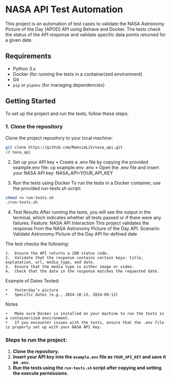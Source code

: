 # NASA API Test Automation

This project is an automation of test cases to validate the NASA Astronomy Picture of the Day (APOD) API using Behave and Docker. The tests check the status of the API response and validate specific data points returned for a given date.

## Requirements

- Python 3.x
- Docker (for running the tests in a containerized environment)
- Git
- `pip` or `pipenv` (for managing dependencies)

## Getting Started

To set up the project and run the tests, follow these steps:

### 1. Clone the repository
Clone the project repository to your local machine:

```bash
git clone https://github.com/MaksimLiV/nasa_api.git
cd nasa_api
```

2. Set up your API key
	•	Create a .env file by copying the provided example.env file:
cp example.env .env
	•	Open the .env file and insert your NASA API key:
NASA_API=YOUR_API_KEY

3. Run the tests using Docker
To run the tests in a Docker container, use the provided run-tests.sh script:

```bash
chmod +x run-tests.sh
./run-tests.sh
```

4. Test Results
After running the tests, you will see the output in the terminal, which indicates whether all tests passed or if there were any failures.
Feature: NASA API Interaction
This project validates the response from the NASA Astronomy Picture of the Day API.
Scenario: Validate Astronomy Picture of the Day API for defined date

The test checks the following:

	1.	Ensure the API returns a 200 status code.
	2.	Validate that the response contains certain keys: title, explanation, url, media_type, and date.
	3.	Ensure that the media type is either image or video.
	4.	Check that the date in the response matches the requested date.

Example of Dates Tested:

	•	Yesterday’s picture
	•	Specific dates (e.g., 2024-10-13, 2024-09-13)

Notes

	•	Make sure Docker is installed on your machine to run the tests in a containerized environment.
	•	If you encounter issues with the tests, ensure that the .env file is properly set up with your NASA API key.

### Steps to run the project:
1. **Clone the repository.**
2. **Insert your API key into the `example.env` file as `YOUR_API_KEY` and save it as `.env`.**
3. **Run the tests using the `run-tests.sh` script after copying and setting the execute permissions.**
